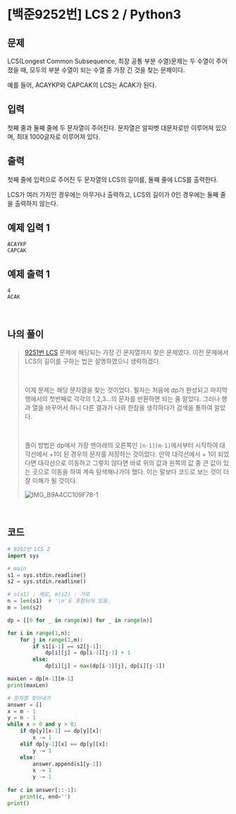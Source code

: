 # [백준9252번] LCS 2 / Python3

## 문제

LCS(Longest Common Subsequence, 최장 공통 부분 수열)문제는 두 수열이 주어졌을 때, 모두의 부분 수열이 되는 수열 중 가장 긴 것을 찾는 문제이다.

예를 들어, ACAYKP와 CAPCAK의 LCS는 ACAK가 된다.

## 입력

첫째 줄과 둘째 줄에 두 문자열이 주어진다. 문자열은 알파벳 대문자로만 이루어져 있으며, 최대 1000글자로 이루어져 있다.

## 출력

첫째 줄에 입력으로 주어진 두 문자열의 LCS의 길이를, 둘째 줄에 LCS를 출력한다.

LCS가 여러 가지인 경우에는 아무거나 출력하고, LCS의 길이가 0인 경우에는 둘째 줄을 출력하지 않는다.

## 예제 입력 1

```
ACAYKP
CAPCAK
```

## 예제 출력 1

```
4
ACAK
```

<br>

## 나의 풀이

> [9251번 LCS](https://hooongs.tistory.com/64) 문제에 해당되는 가장 긴 문자열까지 찾은 문제였다. 이전 문제에서 LCS의 길이를 구하는 법은 설명하였으니 생략하겠다. 
>
> <br>
>
> 이제 문제는 해당 문자열을 찾는 것이었다. 필자는 처음에 dp가 완성되고 마지막 행에서의 첫번째로 각각의 1,2,3...의 문자를 반환하면 되는 줄 알았다. 그러나 행과 열을 바꾸어서 하니 다른 결과가 나와 한참을 생각하다가 검색을 통하여 알았다.
>
> <br>
>
> 풀이 방법은 dp에서 가장 맨아래의 오른쪽인 `[n-1][m-1]`에서부터 시작하여 대각선에서 +1이 된 경우의 문자를 저장하는 것이었다. 만약 대각선에서 + 1이 되었다면 대각선으로 이동하고 그렇지 않다면 바로 위의 값과 왼쪽의 값 중 큰 값이 있는 곳으로 이동을 하여 계속 탐색해나가야 했다. 이는 말보다 코드로 보는 것이 더 잘 이해가 될 것이다.
>
> ![IMG_B9A4CC109F78-1](https://user-images.githubusercontent.com/37801041/78468049-7a3a0a80-774e-11ea-955e-473b1d7a0cd6.jpeg)

<br>

## 코드

```python
# 9252번 LCS 2
import sys

# main
s1 = sys.stdin.readline()
s2 = sys.stdin.readline()

# n(s1) : 세로, m(s2) : 가로
n = len(s1)  # '\n'도 포함되어 있음.
m = len(s2)

dp = [[0 for _ in range(m)] for _ in range(n)]

for i in range(1,n):
    for j in range(1,m):
        if s1[i-1] == s2[j-1]:
            dp[i][j] = dp[i-1][j-1] + 1
        else:
            dp[i][j] = max(dp[i-1][j], dp[i][j-1])

maxLen = dp[n-1][m-1]
print(maxLen)

# 문자열 찾아내기
answer = []
x = m - 1
y = n - 1
while x > 0 and y > 0:
    if dp[y][x-1] == dp[y][x]:
        x -= 1
    elif dp[y-1][x] == dp[y][x]:
        y -= 1
    else:
        answer.append(s1[y-1])
        x -= 1
        y -= 1
    
for c in answer[::-1]:
    print(c, end='')
print()

```

